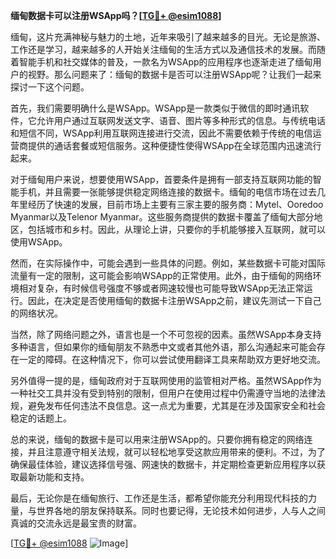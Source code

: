 **缅甸数据卡可以注册WSApp吗？[[TG💪+ @esim1088](https://t.me/s/esim1088)]**

缅甸，这片充满神秘与魅力的土地，近年来吸引了越来越多的目光。无论是旅游、工作还是学习，越来越多的人开始关注缅甸的生活方式以及通信技术的发展。而随着智能手机和社交媒体的普及，一款名为WSApp的应用程序也逐渐走进了缅甸用户的视野。那么问题来了：缅甸的数据卡是否可以注册WSApp呢？让我们一起来探讨一下这个问题。

首先，我们需要明确什么是WSApp。WSApp是一款类似于微信的即时通讯软件，它允许用户通过互联网发送文字、语音、图片等多种形式的信息。与传统电话和短信不同，WSApp利用互联网连接进行交流，因此不需要依赖于传统的电信运营商提供的通话套餐或短信服务。这种便捷性使得WSApp在全球范围内迅速流行起来。

对于缅甸用户来说，想要使用WSApp，首要条件是拥有一部支持互联网功能的智能手机，并且需要一张能够提供稳定网络连接的数据卡。缅甸的电信市场在过去几年里经历了快速的发展，目前市场上主要有三家主要的服务商：Mytel、Ooredoo Myanmar以及Telenor Myanmar。这些服务商提供的数据卡覆盖了缅甸大部分地区，包括城市和乡村。因此，从理论上讲，只要你的手机能够接入互联网，就可以使用WSApp。

然而，在实际操作中，可能会遇到一些具体的问题。例如，某些数据卡可能对国际流量有一定的限制，这可能会影响WSApp的正常使用。此外，由于缅甸的网络环境相对复杂，有时候信号强度不够或者网速较慢也可能导致WSApp无法正常运行。因此，在决定是否使用缅甸的数据卡注册WSApp之前，建议先测试一下自己的网络状况。

当然，除了网络问题之外，语言也是一个不可忽视的因素。虽然WSApp本身支持多种语言，但如果你的缅甸朋友不熟悉中文或者其他外语，那么沟通起来可能会存在一定的障碍。在这种情况下，你可以尝试使用翻译工具来帮助双方更好地交流。

另外值得一提的是，缅甸政府对于互联网使用的监管相对严格。虽然WSApp作为一种社交工具并没有受到特别的限制，但用户在使用过程中仍需遵守当地的法律法规，避免发布任何违法不良信息。这一点尤为重要，尤其是在涉及国家安全和社会稳定的话题上。

总的来说，缅甸的数据卡是可以用来注册WSApp的。只要你拥有稳定的网络连接，并且注意遵守相关法规，就可以轻松地享受这款应用带来的便利。不过，为了确保最佳体验，建议选择信号强、网速快的数据卡，并定期检查更新应用程序以获取最新功能和支持。

最后，无论你是在缅甸旅行、工作还是生活，都希望你能充分利用现代科技的力量，与世界各地的朋友保持联系。同时也要记得，无论技术如何进步，人与人之间真诚的交流永远是最宝贵的财富。

[[TG💪+ @esim1088](https://t.me/s/esim1088) ![Image](https://i.postimg.cc/4NQfJmqS/Snipaste-2025-05-13-00-14-12.png)]